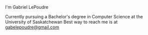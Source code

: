 I'm Gabriel LePoudre

Currently pursuing a Bachelor's degree in Computer Science at the University of Saskatchewan
Best way to reach me is at gabelepoudre@gmail.com

<!---
gabelepoudre/gabelepoudre is a ✨ special ✨ repository because its `README.md` (this file) appears on your GitHub profile.
You can click the Preview link to take a look at your changes.
--->
